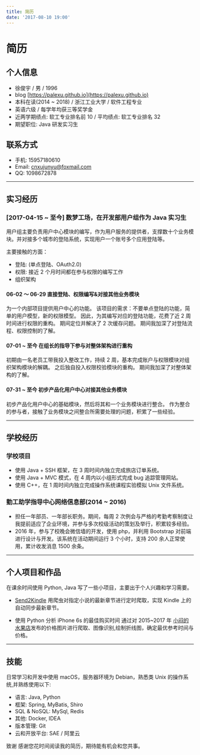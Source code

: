 ```yaml
---
title: 简历
date: '2017-08-10 19:00'
---
```


# 简历

## 个人信息

- 徐俊宇 / 男 / 1996
- blog [https://palexu.github.io](https://palexu.github.io)
- 本科在读(2014 ~ 2018) / 浙江工业大学 / 软件工程专业
- 英语六级 / 每学年均获三等奖学金
- 近两学期绩点: 软工专业排名前 10 / 平均绩点: 软工专业排名 32
- 期望职位: Java 研发实习生

## 联系方式

- 手机: 15957180610
- Email: cnxujunyu@foxmail.com
- QQ: 1098672878

---

## 实习经历

### [2017-04-15 ~ 至今] 数梦工场，在开发部用户组作为 Java 实习生

用户组主要负责用户中心模块的编写，作为用户服务的提供者，支撑数十个业务模块。并对接多个城市的登陆系统，实现用户一个账号多个应用登陆等。

主要接触的方面：
- 登陆: (单点登陆、OAuth2.0)
- 权限: 接近 2 个月时间都在参与权限的编写工作
- 组织架构

#### 06-02 ～ 06-29 直接登陆、权限编写&对接其他业务模块
  为一个内部项目提供用户中心的功能。
  该项目的需求：不要单点登陆的功能，简单的用户模型，新的权限模型。
  因此，为其编写对应的登陆功能，花费了近 2 周时间进行权限的重构。
  期间定位并解决了 2 次缓存问题。
  期间我加深了对登陆流程、权限控制的了解。

#### 07-01 ~ 至今 在组长的指导下参与对整体架构进行重构
  初期由一名老员工带我投入整改工作，持续 2 周，基本完成账户与权限模块对组织架构模块的解耦。
  之后独自投入权限校验模块的重构。
  期间我加深了对整体架构的了解。

#### 07-31 ~ 至今 初步产品化用户中心对接其他业务模块
  初步产品化用户中心的基础模块，然后将其和一个业务模块进行整合。
  作为整合的参与者，接触了业务模块之间整合所需要处理的问题，积累了一些经验。

---

## 学校经历
### 学校项目
- 使用 Java + SSH 框架，在 3 周时间内独立完成旅店订单系统。
- 使用 Java + MVC 模式，在 4 周内以小组形式完成 bug 追踪管理网站。
- 使用 C++，在 1 周时间内独立完成操作系统课程实验模拟 Unix 文件系统。

<!-- ## 学校项目

### 使用Java+SSH框架，在3周时间内独立完成旅店订单系统，评分等级优秀。

在该大作业中，使用Bootstrap作为前端的基本框架，使用SSH作为后端框架，使用MySql数据库，实现了旅店预定入住、到期退房、账单管理等功能。

### 使用C++，在1周时间内独立完成操作系统课程实验模拟unix文件系统，评分等级优秀。

在该大作业中，独立实现了一个文件系统的新建、加载、运行的功能。并 配套基本的命令行操作:如mv、cp、ls、cd、chmod等。 主要学习与了 解了文件系统的主要内容，如超级块、inode等，并实现了通过成组链接法 管理空闲block块。

### 使用Java+MVC 模式，在4周内以小组形式完成bug追踪管理网站，评分等级优秀。

在该大作业中，以二人团队的形式完成。使用Bootstrap作为前端框架，使 用MVC架构搭建网站，使用MySql数据库。实现了对测试用例的管理，对 bug生命流程的管理。 -->

### 勤工助学指导中心网络信息部(2014 ~ 2016)

- 担任一年部员、一年部⻓职务。期间，每周 2 次例会与严格的考勤考察制度让我提前适应了企业环境，并参与多次校级活动的策划及举行，积累较多经验。
- 2016 年，参与了校晚会微信墙的开发，使用 php，并利用 Bootstrap 对前端进行设计与开发。该系统在活动期间运行 3 个小时，支持 200 余人正常使用，累计收发消息 1500 余条。

<!-- - 2016年新生入学前暑假，我使用html设计了一个简单的校园地图查看及景点预览，用于帮助部⻔迎新活动，pv近1000。 -->

<!--
### 计算机学院校友联络部(2014~2015)

每周电话联系计算机校友，从年龄段45到25不等，累计已联系150余人。 充分锻炼了我的交流沟通能力。 -->

---

## 个人项目和作品

在课余时间使用 Python, Java 写了一些小项目，主要出于个人兴趣和学习需要。

- [Send2Kindle](https://github.com/palexu/send2kindle)
用爬虫对指定小说的最新章节进行定时爬取，实现 Kindle 上的自动同步最新章节。

<!-- ### 电影搜索

基于微信公众号的电影搜索，发送关键词可获取电影的迅雷链接 -->

- 使用 Python 分析 iPhone 6s 的最佳购买时间
通过对 2015~2017 年 [小闷的水果店](https://appled.cc/board/price)发布的价格图片进行爬取、图像识别,绘制折线图，确定最优参考时间与价格。

---

## 技能

日常学习和开发中使用 macOS，服务器环境为 Debian，熟悉类 Unix 的操作系统,并熟练使用以下:

- 语言: Java, Python
- 框架: Spring, MyBatis, Shiro
- SQL & NoSQL: MySql, Redis
- 其他: Docker, IDEA
- 版本管理: Git
- 云和开放平台: SAE / 阿里云

致谢 感谢您花时间阅读我的简历，期待能有机会和您共事。
